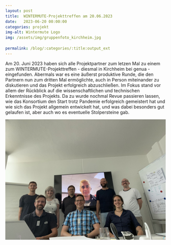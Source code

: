 ```yaml
---
layout: post
title:  WINTERMUTE-Projekttreffen am 20.06.2023
date:   2023-06-20 00:00:00
categories: projekt
img-alt: Wintermute Logo
img: /assets/img/gruppenfoto_kirchheim.jpg

permalink: /blog/:categories/:title:output_ext
---  
```


Am 20. Juni 2023 haben sich alle Projektpartner zum letzen Mal zu einem zum WINTERMUTE-Projekttreffen - diesmal in Kirchheim bei genua - eingefunden.
Abermals war es eine äußerst produktive Runde, die den Partnern nun zum dritten Mal ermöglichte, auch in Person miteinander zu diskutieren und das Projekt erfolgreich abzuschließen.
Im Fokus stand vor allem der Rückblick auf die wissenschaftlichen und technischen Erkenntnisse des Projekts. Da zu wurde nochmal Revue passieren lassen, wie das Konsortium den Start trotz Pandemie erfolgreich gemeistert hat und wie sich das Projekt allgemein entwickelt hat, und was dabei besonders gut gelaufen ist, aber auch wo es eventuelle Stolpersteine gab.

![WINTERMUTE Treffen Kirchheim](/assets/img/gruppenfoto_kirchheim.jpg)